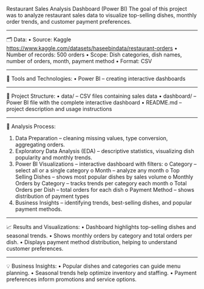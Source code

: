 Restaurant Sales Analysis Dashboard (Power BI)
The goal of this project was to analyze restaurant sales data to visualize top-selling dishes, monthly order trends, and customer payment preferences.
________________________________________
🗂️ Data:
•	Source: Kaggle https://www.kaggle.com/datasets/haseebindata/restaurant-orders
•	Number of records: 500 orders
•	Scope: Dish categories, dish names, number of orders, month, payment method
•	Format: CSV
________________________________________
🔧 Tools and Technologies:
•	Power BI – creating interactive dashboards
________________________________________
📁 Project Structure:
•	data/ – CSV files containing sales data
•	dashboard/ – Power BI file with the complete interactive dashboard
•	README.md – project description and usage instructions
________________________________________
📝 Analysis Process:
1.	Data Preparation – cleaning missing values, type conversion, aggregating orders.
2.	Exploratory Data Analysis (EDA) – descriptive statistics, visualizing dish popularity and monthly trends.
3.	Power BI Visualizations – interactive dashboard with filters:
o	Category – select all or a single category
o	Month – analyze any month
o	Top Selling Dishes – shows most popular dishes by sales volume
o	Monthly Orders by Category – tracks trends per category each month
o	Total Orders per Dish – total orders for each dish
o	Payment Method – shows distribution of payment types
4.	Business Insights – identifying trends, best-selling dishes, and popular payment methods.
________________________________________
📈 Results and Visualizations:
•	Dashboard highlights top-selling dishes and seasonal trends.
•	Shows monthly orders by category and total orders per dish.
•	Displays payment method distribution, helping to understand customer preferences.
________________________________________
💡 Business Insights:
•	Popular dishes and categories can guide menu planning.
•	Seasonal trends help optimize inventory and staffing.
•	Payment preferences inform promotions and service options.
